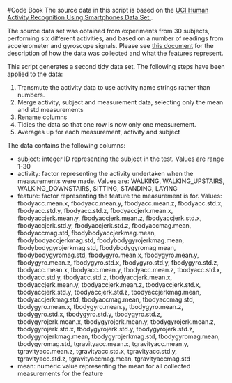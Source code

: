 #Code Book
The source data in this script is based on the [UCI Human Activity Recognition Using Smartphones Data Set ](http://archive.ics.uci.edu/ml/datasets/Human+Activity+Recognition+Using+Smartphones).

The source data set was obtained from experiments from 30 subjects, performing six different activities, and based on a number of readings from accelerometer and gyroscope signals. Please see [this document](http://archive.ics.uci.edu/ml/datasets/Human+Activity+Recognition+Using+Smartphones) for the description of how the data was collected and what the features represent.

This script generates a second tidy data set. The following steps have been applied to the data:

1. Transmute the activity data to use activity name strings rather than numbers.
2. Merge activity, subject and measurement data, selecting only the mean and std measurements
3. Rename columns
4. Tidies the data so that one row is now only one measurement.
5. Averages up for each measurement, activity and subject

The data contains the following columns:

* subject: integer ID representing the subject in the test. Values are range 1-30
* activity: factor representing the activity undertaken when the measurements were made. Values are: WALKING, WALKING_UPSTAIRS, WALKING_DOWNSTAIRS, SITTING, STANDING, LAYING
* feature: factor representing the feature the measurement is for. Values:  
fbodyacc.mean.x, fbodyacc.mean.y, fbodyacc.mean.z, fbodyacc.std.x, fbodyacc.std.y, fbodyacc.std.z, fbodyaccjerk.mean.x, fbodyaccjerk.mean.y, fbodyaccjerk.mean.z, fbodyaccjerk.std.x, fbodyaccjerk.std.y, fbodyaccjerk.std.z, fbodyaccmag.mean, fbodyaccmag.std, fbodybodyaccjerkmag.mean, fbodybodyaccjerkmag.std, fbodybodygyrojerkmag.mean, fbodybodygyrojerkmag.std, fbodybodygyromag.mean, fbodybodygyromag.std, fbodygyro.mean.x, fbodygyro.mean.y, fbodygyro.mean.z, fbodygyro.std.x, fbodygyro.std.y, fbodygyro.std.z, tbodyacc.mean.x, tbodyacc.mean.y, tbodyacc.mean.z, tbodyacc.std.x, tbodyacc.std.y, tbodyacc.std.z, tbodyaccjerk.mean.x, tbodyaccjerk.mean.y, tbodyaccjerk.mean.z, tbodyaccjerk.std.x, tbodyaccjerk.std.y, tbodyaccjerk.std.z, tbodyaccjerkmag.mean, tbodyaccjerkmag.std, tbodyaccmag.mean, tbodyaccmag.std, tbodygyro.mean.x, tbodygyro.mean.y, tbodygyro.mean.z, tbodygyro.std.x, tbodygyro.std.y, tbodygyro.std.z, tbodygyrojerk.mean.x, tbodygyrojerk.mean.y, tbodygyrojerk.mean.z, tbodygyrojerk.std.x, tbodygyrojerk.std.y, tbodygyrojerk.std.z, tbodygyrojerkmag.mean, tbodygyrojerkmag.std, tbodygyromag.mean, tbodygyromag.std, tgravityacc.mean.x, tgravityacc.mean.y, tgravityacc.mean.z, tgravityacc.std.x, tgravityacc.std.y, tgravityacc.std.z, tgravityaccmag.mean, tgravityaccmag.std
* mean: numeric value representing the mean for all collected measurements for the feature
